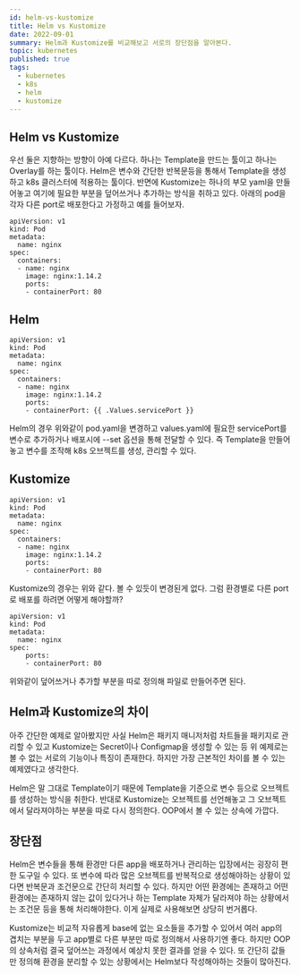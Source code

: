```yaml
---
id: helm-vs-kustomize
title: Helm vs Kustomize
date: 2022-09-01
summary: Helm과 Kustomize를 비교해보고 서로의 장단점을 알아본다.
topic: kubernetes
published: true
tags:
  - kubernetes
  - k8s
  - helm
  - kustomize
---
```

## Helm vs Kustomize
우선 둘은 지향하는 방향이 아예 다르다. 하나는 Template을 만드는 툴이고 하나는 Overlay를 하는 툴이다. Helm은 변수와 간단한 반복문등을 통해서 Template을 생성하고 k8s 클러스터에 적용하는 툴이다. 반면에 Kustomize는 하나의 부모 yaml을 만들어놓고 여기에 필요한 부분을 덮어쓰거나 추가하는 방식을 취하고 있다. 아래의 pod을 각자 다른 port로 배포한다고 가정하고 예를 들어보자.

```
apiVersion: v1
kind: Pod
metadata:
  name: nginx
spec:
  containers:
  - name: nginx
    image: nginx:1.14.2
    ports:
    - containerPort: 80
```

## Helm

```
apiVersion: v1
kind: Pod
metadata:
  name: nginx
spec:
  containers:
  - name: nginx
    image: nginx:1.14.2
    ports:
    - containerPort: {{ .Values.servicePort }}
```

Helm의 경우 위와같이 pod.yaml을 변경하고 values.yaml에 필요한 servicePort를 변수로 추가하거나 배포시에 --set 옵션을 통해 전달할 수 있다. 즉 Template을 만들어 놓고 변수를 조작해 k8s 오브젝트를 생성, 관리할 수 있다.

## Kustomize

```
apiVersion: v1
kind: Pod
metadata:
  name: nginx
spec:
  containers:
  - name: nginx
    image: nginx:1.14.2
    ports:
    - containerPort: 80
```

Kustomize의 경우는 위와 같다. 볼 수 있듯이 변경된게 없다. 그럼 환경별로 다른 port로 배포를 하려면 어떻게 해야할까?

```
apiVersion: v1
kind: Pod
metadata:
  name: nginx
spec:
    ports:
    - containerPort: 80
```

위와같이 덮어쓰거나 추가할 부분을 따로 정의해 파일로 만들어주면 된다.

## Helm과 Kustomize의 차이
아주 간단한 예제로 알아봤지만 사실 Helm은 패키지 매니저처럼 차트들을 패키지로 관리할 수 있고 Kustomize는 Secret이나 Configmap을 생성할 수 있는 등 위 예제로는 볼 수 없는 서로의 기능이나 특징이 존재한다. 하지만 가장 근본적인 차이를 볼 수 있는 예제였다고 생각한다.

Helm은 말 그대로 Template이기 때문에 Template을 기준으로 변수 등으로 오브젝트를 생성하는 방식을 취한다. 반대로 Kustomize는 오브젝트를 선언해놓고 그 오브젝트에서 달라져야하는 부분을 따로 다시 정의한다. OOP에서 볼 수 있는 상속에 가깝다.

## 장단점
Helm은 변수들을 통해 환경만 다른 app을 배포하거나 관리하는 입장에서는 굉장히 편한 도구일 수 있다. 또 변수에 따라 많은 오브젝트를 반복적으로 생성해야하는 상황이 있다면 반복문과 조건문으로 간단히 처리할 수 있다. 하지만 어떤 환경에는 존재하고 어떤 환경에는 존재하지 않는 값이 있다거나 하는 Template 자체가 달라져야 하는 상황에서는 조건문 등을 통해 처리해야한다. 이게 실제로 사용해보면 상당히 번거롭다. 

Kustomize는 비교적 자유롭게 base에 없는 요소들을 추가할 수 있어서 여러 app의 겹치는 부분을 두고 app별로 다른 부분만 따로 정의해서 사용하기엔 좋다. 하지만 OOP의 상속처럼 결국 덮어쓰는 과정에서 예상치 못한 결과를 얻을 수 있다. 또 간단히 값들만 정의해 환경을 분리할 수 있는 상황에서는 Helm보다 작성해야하는 것들이 많아진다.
